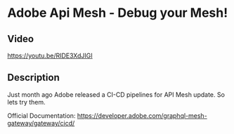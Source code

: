 # Adobe Api Mesh - Debug your Mesh!

## Video
https://youtu.be/RIDE3XdJIGI

## Description

Just month ago Adobe released a CI-CD pipelines for API Mesh update. So lets try them.

Official Documentation: https://developer.adobe.com/graphql-mesh-gateway/gateway/cicd/